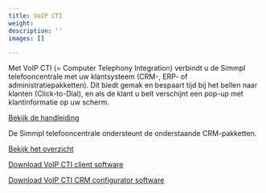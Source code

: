 ```yaml
---
title: VoIP CTI
weight: 
description: ''
images: []

---
```

Met VoIP CTI (= Computer Telephony Integration) verbindt u de Simmpl telefooncentrale met uw klantsysteem (CRM-, ERP- of administratiepakketten). Dit biedt gemak en bespaart tijd bij het bellen naar klanten (Click-to-Dial), en als de klant u belt verschijnt een pop-up met klantinformatie op uw scherm.

<a href="http://www.simmpl.nl/downloads/Simmpl_handleiding_bij_VoIP-CTI_CRM-koppelingen.pdf" target="_blank" class="button">Bekijk de handleiding</a>

De Simmpl telefooncentrale ondersteunt de onderstaande CRM-pakketten.

<a href="http://www.simmpl.nl/downloads/Overzicht_veel_voorkomende_CRM-systemen.pdf" target="_blank" class="button">Bekijk het overzicht</a>

<a href="http://www.simmpl.nl/downloads/VoipCTIClientSetup.exe" class="button">Download VoIP CTI client software</a>

<a href="http://www.simmpl.nl/downloads/VoipCTIRecognitionConfigToolSetup.exe" class="button">Download VoIP CTI CRM configurator software</a>